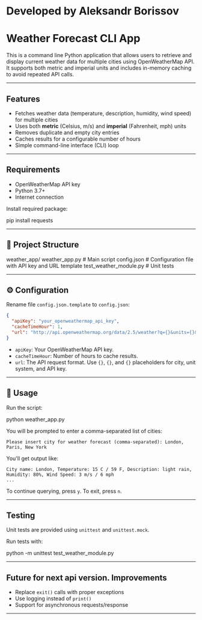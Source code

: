 # Developed by Aleksandr Borissov

# Weather Forecast CLI App

This is a command line Python application that allows users to retrieve and display current weather data for multiple cities using OpenWeatherMap API.
It supports both metric and imperial units and includes in-memory caching to avoid repeated API calls.

---

## Features

* Fetches weather data (temperature, description, humidity, wind speed) for multiple cities
* Uses both **metric** (Celsius, m/s) and **imperial** (Fahrenheit, mph) units
* Removes duplicate and empty city entries
* Caches results for a configurable number of hours
* Simple command-line interface (CLI) loop

---

## Requirements

* OpenWeatherMap API key
* Python 3.7+
* Internet connection

Install required package:

pip install requests


---

## 📁 Project Structure


weather_app/
	weather_app.py         # Main script
	config.json            # Configuration file with API key and URL template
	test_weather_module.py # Unit tests

---

## ⚙️ Configuration

Rename file `config.json.template` to `config.json`:

```json
{
  "apiKey": "your_openweathermap_api_key",
  "cacheTimeHour": 1,
  "url": "http://api.openweathermap.org/data/2.5/weather?q={}&units={}&appid={}"
}
```

* `apiKey`: Your OpenWeatherMap API key.
* `cacheTimeHour`: Number of hours to cache results.
* `url`: The API request format. Use `{}`, `{}`, and `{}` placeholders for city, unit system, and API key.

---

## 🚀 Usage

Run the script:

python weather_app.py


You will be prompted to enter a comma-separated list of cities:

```
Please insert city for weather forecast (comma-separated): London, Paris, New York
```

You'll get output like:

```
City name: London, Temperature: 15 C / 59 F, Description: light rain, Humidity: 80%, Wind Speed: 3 m/s / 6 mph
...
```

To continue querying, press `y`. To exit, press `n`.

---

## Testing

Unit tests are provided using `unittest` and `unittest.mock`.

Run tests with:


python -m unittest test_weather_module.py


---

##  Future for next api version. Improvements

* Replace `exit()` calls with proper exceptions
* Use logging instead of `print()`
* Support for asynchronous requests/response

---